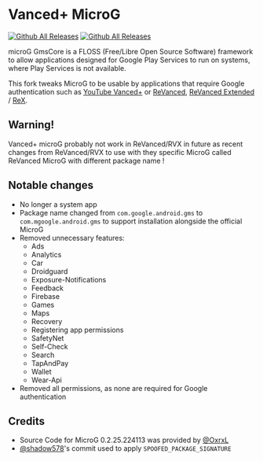 # Vanced+ MicroG

[![Github All Releases](https://img.shields.io/github/downloads/cuynu/VancedxMicroG/total.svg)](https://github.com/cuynu/VancedxMicroG/releases/latest/download/microg.apk) [![Github All Releases](https://img.shields.io/github/release/cuynu/VancedxMicroG.svg)](https://github.com/cuynu/VancedxMicroG/releases)

microG GmsCore is a FLOSS (Free/Libre Open Source Software) framework to allow applications designed for Google Play Services to run on systems, where Play Services is not available.

This fork tweaks MicroG to be usable by applications that require Google authentication such as [YouTube Vanced+](https://github.com/cuynu/ytvancedx) or [ReVanced](https://github.com/revanced), [ReVanced Extended](https://github.com/inotia00) / [ReX](https://github.com/YT-Advanced).

## Warning!
Vanced+ microG probably not work in ReVanced/RVX in future as recent changes from ReVanced/RVX to use with they specific MicroG called ReVanced MicroG with different package name !

## Notable changes

- No longer a system app
- Package name changed from `com.google.android.gms` to `com.mgoogle.android.gms` to support installation alongside the official MicroG
- Removed unnecessary features:
  - Ads
  - Analytics
  - Car
  - Droidguard
  - Exposure-Notifications
  - Feedback
  - Firebase
  - Games
  - Maps
  - Recovery
  - Registering app permissions
  - SafetyNet
  - Self-Check
  - Search
  - TapAndPay
  - Wallet
  - Wear-Api
- Removed all permissions, as none are required for Google authentication

## Credits

- Source Code for MicroG 0.2.25.224113 was provided by [@OxrxL](https://github.com/OxrxL)
- [@shadow578](https://github.com/shadow578)'s commit used to apply `SPOOFED_PACKAGE_SIGNATURE`
  
